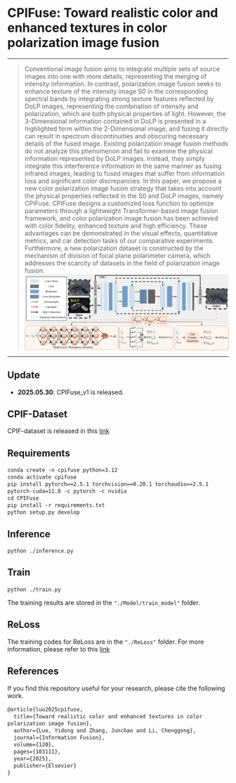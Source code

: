 # CPIFuse: Toward realistic color and enhanced textures in color polarization image fusion

---
>Conventional image fusion aims to integrate multiple sets of source images into one with more details, representing the merging of intensity information. In contrast, polarization image fusion seeks to enhance texture of the intensity image S0 in the corresponding spectral bands by integrating strong texture features reflected by DoLP images, representing the combination of intensity and polarization, which are both physical properties of light. However, the 3-Dimensional information contained in DoLP is presented in a highlighted form within the 2-Dimensional image, and fusing it directly can result in spectrum discontinuities and obscuring necessary details of the fused image. Existing polarization image fusion methods do not analyze this phenomenon and fail to examine the physical information represented by DoLP images. Instead, they simply integrate this interference information in the same manner as fusing infrared images, leading to fused images that suffer from information loss and significant color discrepancies. In this paper, we propose a new color polarization image fusion strategy that takes into account the physical properties reflected in the S0 and DoLP images, namely CPIFuse. CPIFuse designs a customized loss function to optimize parameters through a lightweight Transformer-based image fusion framework, and color polarization image fusion has been achieved with color fidelity, enhanced texture and high efficiency. These advantages can be demonstrated in the visual effects, quantitative metrics, and car detection tasks of our comparative experiments. Furthermore, a new polarization dataset is constructed by the mechanism of division of focal plane polarimeter camera, which addresses the scarcity of datasets in the field of polarization image fusion.
><img src="./assets/framework.png" align="middle" width="800">
---

## Update
- **2025.05.30**: CPIFuse_v1 is released.

## CPIF-Dataset
CPIF-dataset is released in this [link](https://pan.baidu.com/s/1TBPooiN_YhYvdm9zdEBZNw?pwd=2025)

## Requirements
```
conda create -n cpifuse python=3.12
conda activate cpifuse
pip install pytorch==2.5.1 torchvision==0.20.1 torchaudio==2.5.1 pytorch-cuda=11.8 -c pytorch -c nvidia
cd CPIFuse
pip install -r requirements.txt
python setup.py develop
```

## Inference
```
python ./inference.py
```

## Train
```
python ./train.py
```
The training results are stored in the ```"./Model/train_model"``` folder.

## ReLoss
The training codes for ReLoss are in the ```"./ReLoss"``` folder. For more information, please refer to this [link](https://github.com/hunto/ReLoss)

## References
If you find this repository useful for your research, please cite the following work.
```
@article{luo2025cpifuse,
  title={Toward realistic color and enhanced textures in color polarization image fusion},
  author={Luo, Yidong and Zhang, Junchao and Li, Chenggong},
  journal={Information Fusion},
  volume={120},
  pages={103111},
  year={2025},
  publisher={Elsevier}
}
